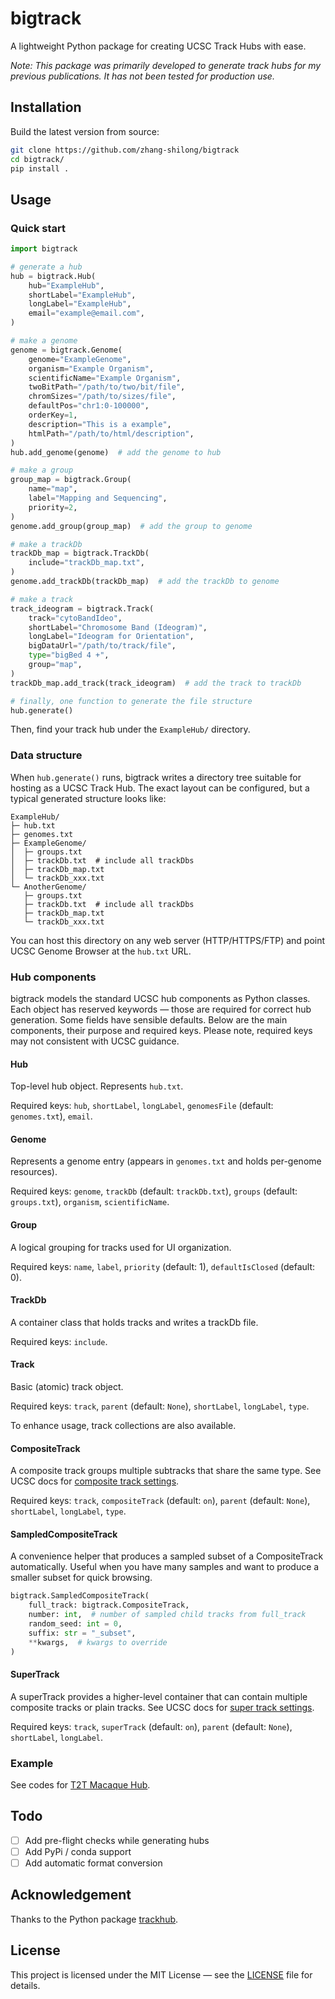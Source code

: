 # bigtrack

A lightweight Python package for creating UCSC Track Hubs with ease.

_Note: This package was primarily developed to generate track hubs for my previous publications. It has not been tested for production use._

## Installation

Build the latest version from source:

```bash
git clone https://github.com/zhang-shilong/bigtrack
cd bigtrack/
pip install .
```

## Usage

### Quick start

```python
import bigtrack

# generate a hub
hub = bigtrack.Hub(
    hub="ExampleHub",
    shortLabel="ExampleHub",
    longLabel="ExampleHub",
    email="example@email.com",
)

# make a genome
genome = bigtrack.Genome(
    genome="ExampleGenome",
    organism="Example Organism",
    scientificName="Example Organism",
    twoBitPath="/path/to/two/bit/file",
    chromSizes="/path/to/sizes/file",
    defaultPos="chr1:0-100000",
    orderKey=1,
    description="This is a example",
    htmlPath="/path/to/html/description",
)
hub.add_genome(genome)  # add the genome to hub

# make a group
group_map = bigtrack.Group(
    name="map",
    label="Mapping and Sequencing",
    priority=2,
)
genome.add_group(group_map)  # add the group to genome

# make a trackDb
trackDb_map = bigtrack.TrackDb(
    include="trackDb_map.txt",
)
genome.add_trackDb(trackDb_map)  # add the trackDb to genome

# make a track
track_ideogram = bigtrack.Track(
    track="cytoBandIdeo",
    shortLabel="Chromosome Band (Ideogram)",
    longLabel="Ideogram for Orientation",
    bigDataUrl="/path/to/track/file",
    type="bigBed 4 +",
    group="map",
)
trackDb_map.add_track(track_ideogram)  # add the track to trackDb

# finally, one function to generate the file structure
hub.generate()
```

Then, find your track hub under the `ExampleHub/` directory.

### Data structure

When `hub.generate()` runs, bigtrack writes a directory tree suitable for hosting as a UCSC Track Hub. The exact layout can be configured, but a typical generated structure looks like:

```
ExampleHub/
├─ hub.txt
├─ genomes.txt
├─ ExampleGenome/
│  ├─ groups.txt
│  ├─ trackDb.txt  # include all trackDbs
│  ├─ trackDb_map.txt
│  └─ trackDb_xxx.txt
└─ AnotherGenome/
   ├─ groups.txt
   ├─ trackDb.txt  # include all trackDbs
   ├─ trackDb_map.txt
   └─ trackDb_xxx.txt
```

You can host this directory on any web server (HTTP/HTTPS/FTP) and point UCSC Genome Browser at the `hub.txt` URL.

### Hub components

bigtrack models the standard UCSC hub components as Python classes. Each object has reserved keywords — those are required for correct hub generation. Some fields have sensible defaults. Below are the main components, their purpose and required keys. Please note, required keys may not consistent with UCSC guidance.

#### Hub

Top-level hub object. Represents `hub.txt`.

Required keys: `hub`, `shortLabel`, `longLabel`, `genomesFile` (default: `genomes.txt`), `email`.

#### Genome

Represents a genome entry (appears in `genomes.txt` and holds per-genome resources).

Required keys: `genome`, `trackDb` (default: `trackDb.txt`), `groups` (default: `groups.txt`), `organism`, `scientificName`.

#### Group

A logical grouping for tracks used for UI organization.

Required keys: `name`, `label`, `priority` (default: 1), `defaultIsClosed` (default: 0).

#### TrackDb

A container class that holds tracks and writes a trackDb file.

Required keys: `include`.

#### Track

Basic (atomic) track object.

Required keys: `track`, `parent` (default: `None`), `shortLabel`, `longLabel`, `type`.

To enhance usage, track collections are also available.

#### CompositeTrack

A composite track groups multiple subtracks that share the same type. See UCSC docs for [composite track settings](https://genome.ucsc.edu/goldenpath/help/trackDb/trackDbHub.html#Composite_Track_Settings).

Required keys: `track`, `compositeTrack` (default: `on`), `parent` (default: `None`), `shortLabel`, `longLabel`, `type`.

#### SampledCompositeTrack

A convenience helper that produces a sampled subset of a CompositeTrack automatically. Useful when you have many samples and want to produce a smaller subset for quick browsing.

```python
bigtrack.SampledCompositeTrack(
    full_track: bigtrack.CompositeTrack,
    number: int,  # number of sampled child tracks from full_track
    random_seed: int = 0,
    suffix: str = "_subset",
    **kwargs,  # kwargs to override
)
```

#### SuperTrack

A superTrack provides a higher-level container that can contain multiple composite tracks or plain tracks. See UCSC docs for [super track settings](https://genome.ucsc.edu/goldenpath/help/trackDb/trackDbHub.html#superTrack).

Required keys: `track`, `superTrack` (default: `on`), `parent` (default: `None`), `shortLabel`, `longLabel`.

### Example

See codes for [T2T Macaque Hub](./trackhubs/generate_T2TMacaqueHub.py).

## Todo

- [ ] Add pre-flight checks while generating hubs
- [ ] Add PyPi / conda support
- [ ] Add automatic format conversion

## Acknowledgement

Thanks to the Python package [trackhub](https://github.com/daler/trackhub).

## License

This project is licensed under the MIT License — see the [LICENSE](./LICENSE) file for details.
